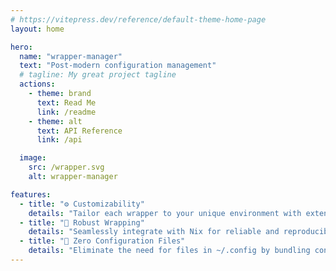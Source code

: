 ```yaml
---
# https://vitepress.dev/reference/default-theme-home-page
layout: home

hero:
  name: "wrapper-manager"
  text: "Post-modern configuration management"
  # tagline: My great project tagline
  actions:
    - theme: brand
      text: Read Me
      link: /readme
    - theme: alt
      text: API Reference
      link: /api

  image:
    src: /wrapper.svg
    alt: wrapper-manager

features:
  - title: "⚙️ Customizability"
    details: "Tailor each wrapper to your unique environment with extensive options."
  - title: "🔄 Robust Wrapping"
    details: "Seamlessly integrate with Nix for reliable and reproducible builds."
  - title: "📁 Zero Configuration Files"
    details: "Eliminate the need for files in ~/.config by bundling configurations directly with your applications."
---
```


<style>
.image-bg::after {
  display: block;
  content: '';
  background: oklch(0.64 0.27 275deg);
  background: radial-gradient(circle,
    oklch(0.64 0.27 275deg) 5%,
    oklch(0.62 0.31 315deg) 10%,
    oklch(0.66 0.36 190deg / 0) 70%);
  height: 100%;
  width: 100%;
}

:root {
  --vp-home-hero-name-color: transparent;
  --vp-home-hero-name-background: -webkit-linear-gradient(120deg, #bd34fe, #41d1ff);
}

.is-home .VPImage {
  max-width: 200px !important;
  min-width: 150px !important;
}
</style>
